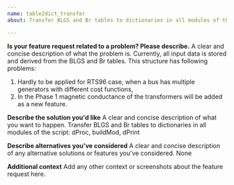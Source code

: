 ```yaml
---
name: table2dict_transfer
about: Transfer BLGS and Br tables to dictionaries in all modules of the script: dProc, buildMod, dPrint

---
```


**Is your feature request related to a problem? Please describe.**
A clear and concise description of what the problem is. 
Currently, all input data is stored and derived from the BLGS and Br tables. This structure has following problems:
1. Hardly to be applied for RTS96 case, when a bus has multiple generators with different cost functions,
2. In the Phase 1 magnetic conductance of the transformers will be added as a new feature.

**Describe the solution you'd like**
A clear and concise description of what you want to happen.
Transfer BLGS and Br tables to dictionaries in all modules of the script: dProc, buildMod, dPrint

**Describe alternatives you've considered**
A clear and concise description of any alternative solutions or features you've considered.
None

**Additional context**
Add any other context or screenshots about the feature request here.
